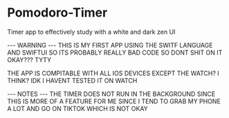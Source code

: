 # Pomodoro-Timer
Timer app to effectively study with a white and dark zen UI

 --- WARNING ---
THIS IS MY FIRST APP USING THE SWITF LANGUAGE AND SWIFTUI SO ITS PROBABLY REALLY BAD CODE SO DONT SHIT ON IT OKAY??? TYTY

THE APP IS COMPITABLE WITH ALL IOS DEVICES EXCEPT THE WATCH? I THINK? IDK I HAVENT TESTED IT ON WATCH

--- NOTES ---
THE TIMER DOES NOT RUN IN THE BACKGROUND SINCE THIS IS MORE OF A FEATURE FOR ME SINCE I TEND TO GRAB MY PHONE A LOT AND GO ON TIKTOK WHICH IS NOT OKAY

